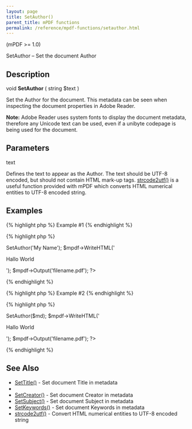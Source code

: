 ```yaml
---
layout: page
title: SetAuthor()
parent_title: mPDF functions
permalink: /reference/mpdf-functions/setauthor.html
---
```


<div id="bpmbook" class="bpmbook" style="direction:ltr;">
<div class="topic_user_field">
<div id="U0">
<p>(mPDF &gt;= 1.0)</p>
<p>SetAuthor – Set the document Author</p>
<h2>Description</h2>

<div class="alert alert-info" role="alert">void <b>SetAuthor</b> ( string <span class="parameter">$text</span> )</div>
<p>Set the Author for the document. This metadata can be seen when inspecting the document properties in Adobe Reader.</p>

<div class="alert alert-info" role="alert"><b>Note:</b> Adobe Reader uses system fonts to display the document metadata, therefore any Unicode text can be used, even if a unibyte codepage is being used for the document.</div>
<h2>Parameters</h2>
<p class="manual_param_dt"><span class="parameter">text</span></p>
<p class="manual_param_dd">Defines the text to appear as the Author. The text should be UTF-8 encoded, but should not contain HTML mark-up tags. <a href="/reference/mpdf-utilities/strcode2utf.html">strcode2utf()</a> is a useful function provided with mPDF which converts HTML numerical entities to UTF-8 encoded string.</p>
<h2>Examples</h2>

{% highlight php %}
Example #1
{% endhighlight %}

{% highlight php %}
<?php

<?php

$mpdf=new mPDF();

$mpdf->SetAuthor('My Name');

$mpdf->WriteHTML('<p>Hallo World</p>');

$mpdf->Output('filename.pdf');

?>
{% endhighlight %}

{% highlight php %}
Example #2
{% endhighlight %}

{% highlight php %}
<?php

// htmltoolkit contains a function strcode2utf() to convert htmlentities to UTF-8 encoded text 

<?php

$mpdf=new mPDF();

$md = strcode2utf("&amp;#1575;&amp;#1610;&amp;#1604;&amp;#1575;&amp;#1578; &amp;#1601;&amp;#1610;&amp;#1605;&amp;#1575; &amp;#1575;&amp;#1610;&amp;#1604;&amp;#1575;&amp;#1578; &amp;#1601;&amp;#1610;&amp;#1605;&amp;#1575;");

$mpdf->SetAuthor($md);

$mpdf->WriteHTML('<p>Hallo World</p>');

$mpdf->Output('filename.pdf');

?>
{% endhighlight %}

<h2>See Also</h2>
<ul>
<li class="manual_boxlist"><a href="/reference/mpdf-functions/settitle.html">SetTitle()</a> - Set document Title in metadata</li>
<li class="manual_boxlist"><a href="/reference/mpdf-functions/setauthor.html"></a></li>
<li class="manual_boxlist"><a href="/reference/mpdf-functions/setcreator.html">SetCreator()</a> - Set document Creator in metadata</li>
<li class="manual_boxlist"><a href="/reference/mpdf-functions/setsubject.html">SetSubject()</a> - Set document Subject in metadata</li>
<li class="manual_boxlist"><a href="/reference/mpdf-functions/setkeywords.html">SetKeywords()</a> - Set document Keywords in metadata</li>
<li class="manual_boxlist"><a href="/reference/mpdf-utilities/strcode2utf.html">strcode2utf()</a> - Convert HTML numerical entities to UTF-8 encoded string</li>
</ul>
</div>
</div>

